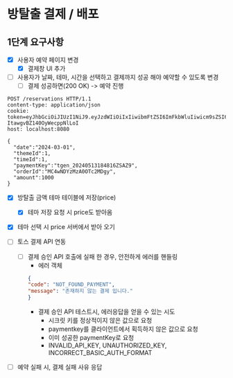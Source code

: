# 방탈출 결제 / 배포

## 1단계 요구사항
- [x] 사용자 예약 페이지 변경
  - [x] 결제창 UI 추가
- [ ] 사용자가 날짜, 테마, 시간을 선택하고 결제까지 성공 해야 예약할 수 있도록 변경
  - [ ] 결제 성공하면(200 OK) -> 예약 진행

```http request
POST /reservations HTTP/1.1
content-type: application/json
cookie: token=eyJhbGciOiJIUzI1NiJ9.eyJzdWIiOiIxIiwibmFtZSI6ImFkbWluIiwicm9sZSI6IkFETUlOIn0.cwnHsltFeEtOzMHs2Q5-ItawgvBZ140OyWecppNlLoI
host: localhost:8080

{
  "date":"2024-03-01",
  "themeId":1,
  "timeId":1,
  "paymentKey":"tgen_20240513184816ZSAZ9",
  "orderId":"MC4wNDYzMzA0OTc2MDgy",
  "amount":1000
}
```

- [x] 방탈출 금액 테마 테이블에 저장(price)
  - [x] 테마 저장 요청 시 price도 받아옴
- [x] 테마 선택 시 price 서버에서 받아 오기

- [ ] 토스 결제 API 연동
  - [ ] 결제 승인 API 호출에 실패 한 경우, 안전하게 에러를 핸들링
    - 에러 객체
    ```json
    {
    "code": "NOT_FOUND_PAYMENT",
    "message": "존재하지 않는 결제 입니다."
    }
    ```
    - 결제 승인 API 테스트시, 에러응답을 얻을 수 있는 시도
      - 시크릿 키를 정상적이지 않은 값으로 요청
      - paymentkey를 클라이언트에서 획득하지 않은 값으로 요청
      - 이미 성공한 paymentKey로 요청
      - INVALID_API_KEY, UNAUTHORIZED_KEY, INCORRECT_BASIC_AUTH_FORMAT
- [ ] 예약 실패 시, 결제 실패 사유 응답
